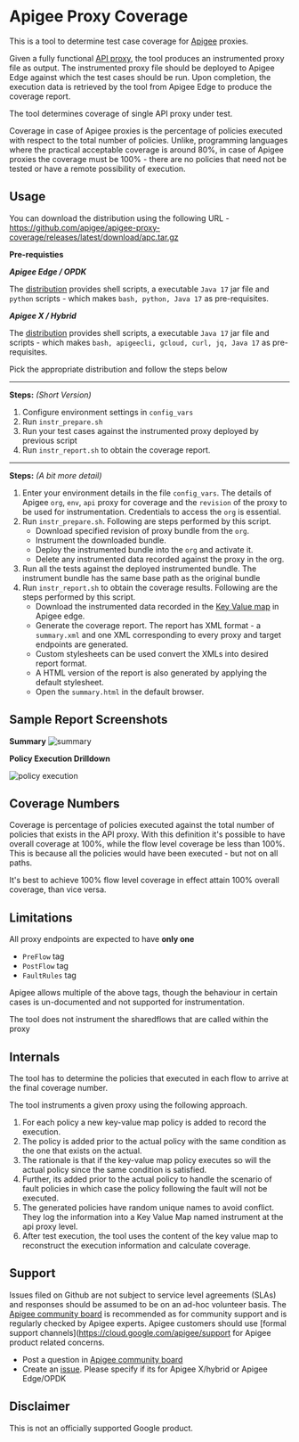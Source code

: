 Apigee Proxy Coverage
==================

This is a tool to determine test case coverage for [Apigee](https://cloud.google.com/apigee/docs/api-platform/get-started/what-apigee) proxies.

Given a fully functional [API proxy](https://cloud.google.com/apigee/docs/), the tool produces an instrumented proxy file as output. The instrumented proxy file should be deployed to Apigee Edge against which the test cases should be run. Upon completion, the execution data is retrieved by the tool from Apigee Edge to produce the coverage report.

The tool determines coverage of single API proxy under test.

Coverage in case of Apigee proxies is the percentage of policies executed with respect to the total number of policies. Unlike, programming languages where the practical acceptable coverage is around 80%, in case of Apigee proxies the coverage must be 100% -  there are no policies that need not be tested or have a remote possibility of execution.

Usage
--------

You can download the distribution using the following URL - https://github.com/apigee/apigee-proxy-coverage/releases/latest/download/apc.tar.gz

**Pre-requisties**

***Apigee Edge / OPDK***

The [distribution](./dist/apigee_edge_opdk) provides shell scripts, a executable `Java 17` jar file and `python` scripts - which makes `bash, python, Java 17` as pre-requisites.

***Apigee X / Hybrid***

The [distribution](./dist/apigee_x_hybrid) provides shell scripts, a executable `Java 17` jar file and scripts - which makes `bash, apigeecli, gcloud, curl, jq, Java 17` as pre-requisites.

Pick the appropriate distribution and follow the steps below

---

**Steps:** *(Short Version)*

1. Configure environment settings in `config_vars`
2. Run `instr_prepare.sh`
3. Run your test cases against the instrumented proxy deployed by previous script
4. Run `instr_report.sh` to obtain the coverage report.

---

**Steps:** *(A bit more detail)*

1. Enter your environment details in the file `config_vars`. The details of Apigee `org`, `env`, `api` proxy for coverage and the `revision` of the proxy to be used for instrumentation. Credentials to access the `org` is essential.
2. Run `instr_prepare.sh`. Following are steps performed by this script.
	- Download specified revision of proxy bundle from the `org`.
	- Instrument the downloaded bundle.
	- Deploy the instrumented bundle into the `org` and activate it.
	- Delete any instrumented data recorded against the proxy in the org.
3. Run all the tests against the deployed instrumented bundle. The instrument bundle has the same base path as the original bundle
4. Run `instr_report.sh` to obtain the coverage results. Following are the steps performed by this script.
	+  Download the instrumented data recorded in the [Key Value map](https://cloud.google.com/apigee/docs/api-platform/reference/policies/key-value-map-operations-policy) in Apigee edge.
	+  Generate the coverage report. The report has XML format - a `summary.xml` and one XML corresponding to every proxy and target endpoints are generated.
	+  Custom stylesheets can be used convert the XMLs  into desired report format.
	+  A HTML version of the report is also generated by applying the default stylesheet.
	+  Open the  `summary.html` in the default browser.

Sample Report Screenshots
--------------------------------------

**Summary**
![summary](https://raw.githubusercontent.com/apigee/apigee-proxy-coverage/master/sample_summary.png)

**Policy Execution Drilldown**

![policy execution](https://raw.githubusercontent.com/apigee/apigee-proxy-coverage/master/policy_exec.png)

Coverage Numbers
----------------

Coverage is percentage of policies executed against the total number of policies that exists in the API proxy. With this definition it's possible to have overall coverage at 100%, while the flow level coverage be less than 100%. This is because all the policies would have been executed - but not on all paths.

It's best to achieve 100% flow level coverage in effect attain 100% overall coverage, than vice versa.

Limitations
--------------
All proxy endpoints are expected to have **only one**

+  `PreFlow` tag
+  `PostFlow` tag
+  `FaultRules` tag
	
Apigee allows multiple of the above tags, though the behaviour in certain cases is un-documented and not supported for instrumentation.

The tool does not instrument the sharedflows that are called within the proxy
	
Internals
------------

The tool has to determine the policies that executed in each flow to arrive at the final coverage number.

The tool instruments a given proxy using the following approach.

1.  For each policy a new key-value map policy is added to record the execution. 
2.  The policy is added prior to the actual policy with the same condition as the one that exists on the actual. 
3.  The rationale is that if the key-value map policy executes so will the actual policy since the same condition is satisfied. 
4.  Further, its added prior to the actual policy to handle the scenario of fault policies in which case the  policy following the  fault will not be executed. 
2.  The generated policies have random unique names to avoid conflict. They log the information into a Key Value Map named instrument at the api proxy level.  
3.  After test execution, the tool uses the content of the key value map to reconstruct the execution information and calculate coverage.

Support
--------
Issues filed on Github are not subject to service level agreements (SLAs) and responses should be assumed to be on an ad-hoc volunteer basis. The [Apigee community board](https://community.apigee.com/) is recommended as for community support and is regularly checked by Apigee experts. Apigee customers should use [formal support channels](https://cloud.google.com/apigee/support for Apigee product related concerns.

- Post a question in [Apigee community board](https://community.apigee.com/)
- Create an [issue](https://github.com/apigee/apigee-proxy-coverage/issues/new). Please specify if its for Apigee X/hybrid or Apigee Edge/OPDK

Disclaimer
--------
This is not an officially supported Google product.


